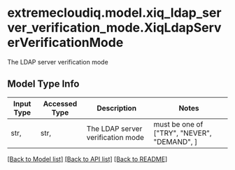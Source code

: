 # extremecloudiq.model.xiq_ldap_server_verification_mode.XiqLdapServerVerificationMode

The LDAP server verification mode

## Model Type Info
Input Type | Accessed Type | Description | Notes
------------ | ------------- | ------------- | -------------
str,  | str,  | The LDAP server verification mode | must be one of ["TRY", "NEVER", "DEMAND", ] 

[[Back to Model list]](../../README.md#documentation-for-models) [[Back to API list]](../../README.md#documentation-for-api-endpoints) [[Back to README]](../../README.md)

